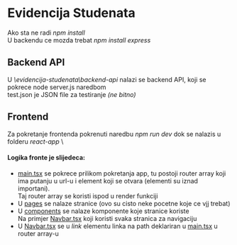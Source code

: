 # Evidencija Studenata

Ako sta ne radi _npm install_ \
U backendu ce mozda trebat _npm install express_

## Backend API

U _\evidencija-studenata\backend-api_ nalazi se backend API, koji se pokrece node server.js naredbom \
test.json je JSON file za testiranje _(ne bitno)_

## Frontend

Za pokretanje frontenda pokrenuti naredbu _npm run dev_ dok se nalazis u folderu _react-app_ \

#### Logika fronte je slijedeca:

- [main.tsx](react-app\src\main.tsx) se pokrece prilikom pokretanja app, tu postoji router array koji ima putanju u url-u i element koji se otvara (elementi su iznad importani). \
  Taj router array se koristi ispod u render funkciji
- U [pages](react-app\src\pages) se nalaze stranice (ovo su cisto neke pocetne koje ce vjj trebat)
- U [components](react-app\src\components) se nalaze komponente koje stranice koriste \
  Na primjer [Navbar.tsx](react-app\src\components\Navbar.tsx) koji koristi svaka stranica za navigaciju
- U [Navbar.tsx](react-app\src\components\Navbar.tsx) se u _link_ elementu linka na path deklariran u [main.tsx](react-app\src\main.tsx) u router array-u
